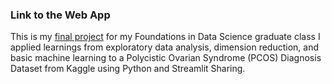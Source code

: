 ### Link to the Web App

  This is my [final project](https://almgcs-dsfoundations-final-finalproj-gtxpm3.streamlit.app/) for my Foundations in Data Science graduate class
  I applied learnings from exploratory data analysis, dimension reduction, and basic machine learning to a Polycistic Ovarian Syndrome (PCOS) 
  Diagnosis Dataset from Kaggle using Python and Streamlit Sharing.
